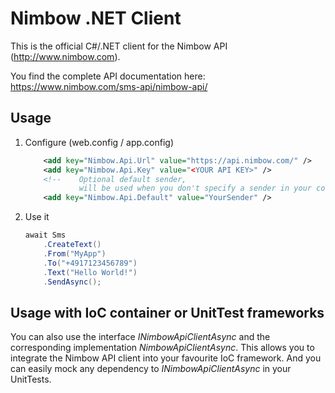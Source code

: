 # Nimbow .NET Client

This is the official C#/.NET client for the Nimbow API (http://www.nimbow.com).

You find the complete API documentation here: https://www.nimbow.com/sms-api/nimbow-api/

## Usage

1. Configure (web.config / app.config)
	```XML
		<add key="Nimbow.Api.Url" value="https://api.nimbow.com/" />
		<add key="Nimbow.Api.Key" value="<YOUR API KEY>" />
		<!-- 	Optional default sender, 
				will be used when you don't specify a sender in your code -->
		<add key="Nimbow.Api.Default" value="YourSender" />
	```

2. Use it
	```C#
	await Sms
		.CreateText()
		.From("MyApp")
		.To("+4917123456789")
		.Text("Hello World!")
		.SendAsync();
	```

## Usage with IoC container or UnitTest frameworks
You can also use the interface _INimbowApiClientAsync_ and the corresponding implementation _NimbowApiClientAsync_.
This allows you to integrate the Nimbow API client into your favourite IoC framework.
And you can easily mock any dependency to _INimbowApiClientAsync_ in your UnitTests.